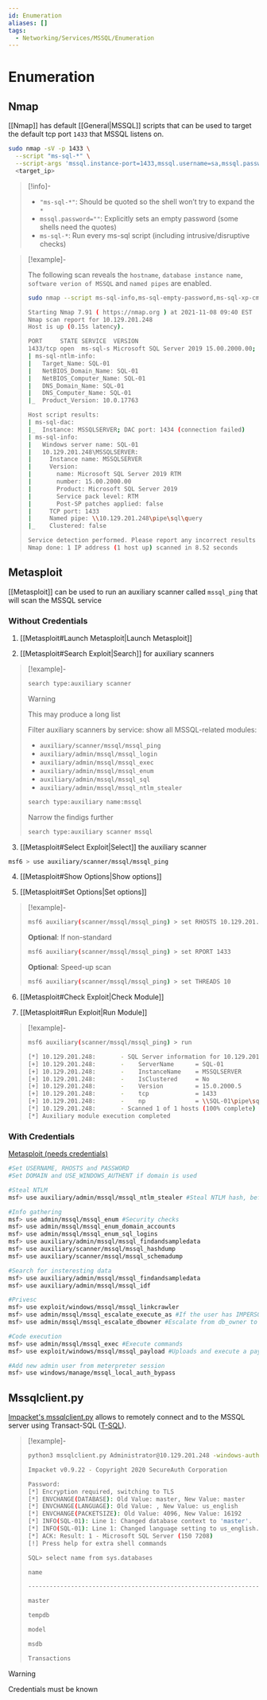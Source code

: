 ```yaml
---
id: Enumeration
aliases: []
tags:
  - Networking/Services/MSSQL/Enumeration
---
```


# Enumeration

<!-- Nmap {{{-->
## Nmap

[[Nmap]] has default [[General|MSSQL]] scripts that can be used to target
the default tcp port `1433` that MSSQL listens on.

```sh
sudo nmap -sV -p 1433 \
  --script "ms-sql-*" \
  --script-args 'mssql.instance-port=1433,mssql.username=sa,mssql.password="",mssql.instance-name=MSSQLSERVER' \
  <target_ip>
```

<!-- Info {{{-->
> [!info]-
>
> - `"ms-sql-*"`: Should be quoted so the shell won’t try to expand the `*`
> - `mssql.password=""`: Explicitly sets an empty password
>    (some shells need the quotes)
> - `ms-sql-*`: Run every ms-sql script
>    (including intrusive/disruptive checks)
<!-- }}} -->

<!-- Example {{{-->
> [!example]-
>
> The following scan reveals the `hostname`, `database instance name`, `software
> verion of MSSQL` and `named pipes` are enabled.
>
> ```sh
> sudo nmap --script ms-sql-info,ms-sql-empty-password,ms-sql-xp-cmdshell,ms-sql-config,ms-sql-ntlm-info,ms-sql-tables,ms-sql-hasdbaccess,ms-sql-dac,ms-sql-dump-hashes --script-args mssql.instance-port=1433,mssql.username=sa,mssql.password=,mssql.instance-name=MSSQLSERVER -sV -p 1433 10.129.201.248
> ```
> ```sh
> Starting Nmap 7.91 ( https://nmap.org ) at 2021-11-08 09:40 EST
> Nmap scan report for 10.129.201.248
> Host is up (0.15s latency).
>
> PORT     STATE SERVICE  VERSION
> 1433/tcp open  ms-sql-s Microsoft SQL Server 2019 15.00.2000.00; RTM
> | ms-sql-ntlm-info: 
> |   Target_Name: SQL-01
> |   NetBIOS_Domain_Name: SQL-01
> |   NetBIOS_Computer_Name: SQL-01
> |   DNS_Domain_Name: SQL-01
> |   DNS_Computer_Name: SQL-01
> |_  Product_Version: 10.0.17763
>
> Host script results:
> | ms-sql-dac: 
> |_  Instance: MSSQLSERVER; DAC port: 1434 (connection failed)
> | ms-sql-info: 
> |   Windows server name: SQL-01
> |   10.129.201.248\MSSQLSERVER: 
> |     Instance name: MSSQLSERVER
> |     Version: 
> |       name: Microsoft SQL Server 2019 RTM
> |       number: 15.00.2000.00
> |       Product: Microsoft SQL Server 2019
> |       Service pack level: RTM
> |       Post-SP patches applied: false
> |     TCP port: 1433
> |     Named pipe: \\10.129.201.248\pipe\sql\query
> |_    Clustered: false
>
> Service detection performed. Please report any incorrect results at https://nmap.org/submit/ .
> Nmap done: 1 IP address (1 host up) scanned in 8.52 seconds
> ```
<!-- }}} -->

<!-- }}} -->

<!-- Metasploit {{{-->
## Metasploit

[[Metasploit]] can be used to run an auxiliary scanner called `mssql_ping` that
will scan the MSSQL service

### Without Credentials

1. [[Metasploit#Launch Metasploit|Launch Metasploit]]

2. [[Metasploit#Search Exploit|Search]] for auxiliary scanners

<!-- Example {{{-->
> [!example]-
>
> ```sh
> search type:auxiliary scanner
> ```
>
> > [!warning]
> >
> > This may produce a long list
> >
>
> Filter auxiliary scanners by service:
> show all MSSQL-related modules:
>
> - `auxiliary/scanner/mssql/mssql_ping`
> - `auxiliary/admin/mssql/mssql_login`
> - `auxiliary/admin/mssql/mssql_exec`
> - `auxiliary/admin/mssql/mssql_enum`
> - `auxiliary/admin/mssql/mssql_sql`
> - `auxiliary/admin/mssql/mssql_ntlm_stealer`
>
> ```sh
> search type:auxiliary name:mssql
> ```
>
> Narrow the findigs further
>
> ```sh
> search type:auxiliary scanner mssql
> ```
<!-- }}} -->

3. [[Metasploit#Select Exploit|Select]] the auxiliary scanner

<!-- Example {{{-->
```sh
msf6 > use auxiliary/scanner/mssql/mssql_ping
```
<!-- }}} -->

4. [[Metasploit#Show Options|Show options]]

5. [[Metasploit#Set Options|Set options]]

<!-- Example {{{-->
> [!example]-
>
> ```sh
> msf6 auxiliary(scanner/mssql/mssql_ping) > set RHOSTS 10.129.201.248
> ```
>
> **Optional**: If non-standard
>
> ```sh
> msf6 auxiliary(scanner/mssql/mssql_ping) > set RPORT 1433
> ```
>
> **Optional**: Speed-up scan
>
> ```sh
> msf6 auxiliary(scanner/mssql/mssql_ping) > set THREADS 10
> ```
<!-- }}} -->

6. [[Metasploit#Check Exploit|Check Module]]

7. [[Metasploit#Run Exploit|Run Module]]

<!-- Example {{{-->
> [!example]-
>
>```sh
>msf6 auxiliary(scanner/mssql/mssql_ping) > run
>```
>```sh
>[*] 10.129.201.248:       - SQL Server information for 10.129.201.248:
>[+] 10.129.201.248:       -    ServerName      = SQL-01
>[+] 10.129.201.248:       -    InstanceName    = MSSQLSERVER
>[+] 10.129.201.248:       -    IsClustered     = No
>[+] 10.129.201.248:       -    Version         = 15.0.2000.5
>[+] 10.129.201.248:       -    tcp             = 1433
>[+] 10.129.201.248:       -    np              = \\SQL-01\pipe\sql\query
>[*] 10.129.201.248:       - Scanned 1 of 1 hosts (100% complete)
>[*] Auxiliary module execution completed
>```
<!-- }}} -->

### With Credentials

[Metasploit (needs credentials)](https://book.hacktricks.wiki/en/network-services-pentesting/pentesting-mssql-microsoft-sql-server/index.html#metasploit-need-creds)

```sh
#Set USERNAME, RHOSTS and PASSWORD
#Set DOMAIN and USE_WINDOWS_AUTHENT if domain is used

#Steal NTLM
msf> use auxiliary/admin/mssql/mssql_ntlm_stealer #Steal NTLM hash, before executing run Responder

#Info gathering
msf> use admin/mssql/mssql_enum #Security checks
msf> use admin/mssql/mssql_enum_domain_accounts
msf> use admin/mssql/mssql_enum_sql_logins
msf> use auxiliary/admin/mssql/mssql_findandsampledata
msf> use auxiliary/scanner/mssql/mssql_hashdump
msf> use auxiliary/scanner/mssql/mssql_schemadump

#Search for insteresting data
msf> use auxiliary/admin/mssql/mssql_findandsampledata
msf> use auxiliary/admin/mssql/mssql_idf

#Privesc
msf> use exploit/windows/mssql/mssql_linkcrawler
msf> use admin/mssql/mssql_escalate_execute_as #If the user has IMPERSONATION privilege, this will try to escalate
msf> use admin/mssql/mssql_escalate_dbowner #Escalate from db_owner to sysadmin

#Code execution
msf> use admin/mssql/mssql_exec #Execute commands
msf> use exploit/windows/mssql/mssql_payload #Uploads and execute a payload

#Add new admin user from meterpreter session
msf> use windows/manage/mssql_local_auth_bypass
```

<!-- }}} -->

<!-- Mssqlclient.py {{{-->
## Mssqlclient.py

[Impacket's mssqlclient.py](https://github.com/fortra/impacket/blob/master/examples/mssqlclient.py)
allows to remotely connect and to the MSSQL server using Transact-SQL ([T-SQL](https://learn.microsoft.com/en-us/sql/t-sql/language-reference?view=sql-server-ver17)).

<!-- Example {{{-->
> [!example]-
>
> ```sh
> python3 mssqlclient.py Administrator@10.129.201.248 -windows-auth
> ```
> ```sh
> Impacket v0.9.22 - Copyright 2020 SecureAuth Corporation
>
> Password:
> [*] Encryption required, switching to TLS
> [*] ENVCHANGE(DATABASE): Old Value: master, New Value: master
> [*] ENVCHANGE(LANGUAGE): Old Value: , New Value: us_english
> [*] ENVCHANGE(PACKETSIZE): Old Value: 4096, New Value: 16192
> [*] INFO(SQL-01): Line 1: Changed database context to 'master'.
> [*] INFO(SQL-01): Line 1: Changed language setting to us_english.
> [*] ACK: Result: 1 - Microsoft SQL Server (150 7208) 
> [!] Press help for extra shell commands
>
> SQL> select name from sys.databases
>
> name
>
> --------------------------------------------------------------------------------------
>
> master
>
> tempdb
>
> model
>
> msdb
>
> Transactions
>```
<!-- }}} -->

> [!warning]
>
> Credentials must be known

<!-- }}} -->
